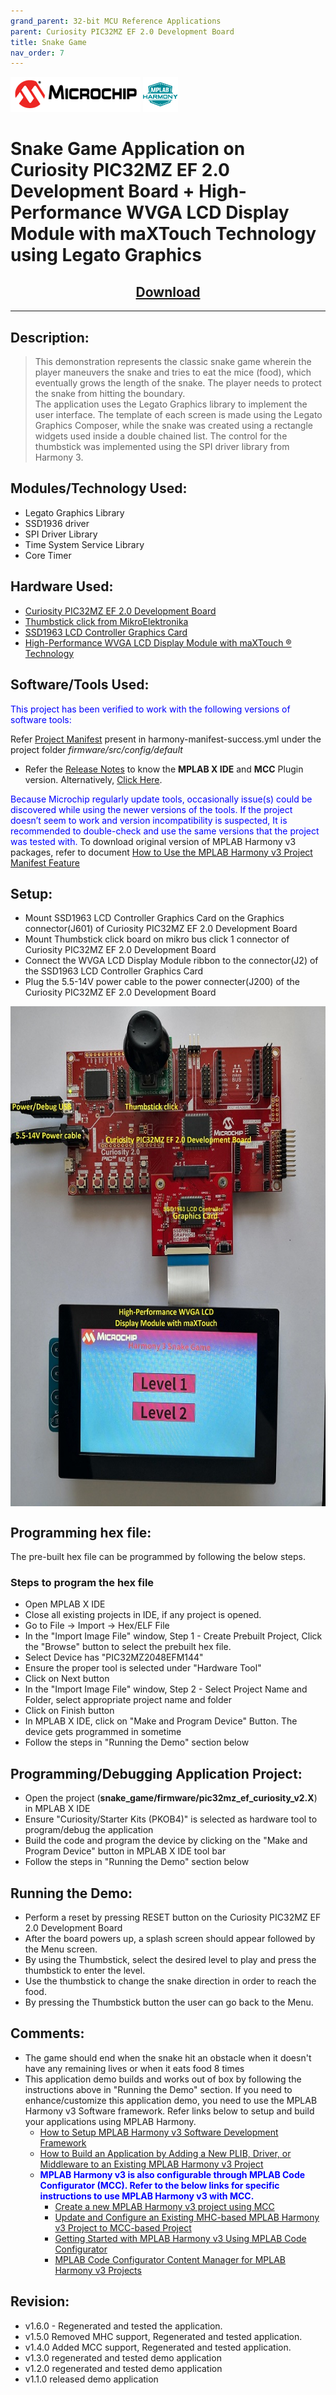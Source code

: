 ```yaml
---
grand_parent: 32-bit MCU Reference Applications
parent: Curiosity PIC32MZ EF 2.0 Development Board
title: Snake Game
nav_order: 7
---
```


<img src = "images/microchip_logo.png">
<img src = "images/microchip_mplab_harmony_logo_small.png">

# Snake Game Application on Curiosity PIC32MZ EF 2.0 Development Board + High-Performance WVGA LCD Display Module with maXTouch Technology using Legato Graphics
<h2 align="center"> <a href="https://github.com/Microchip-MPLAB-Harmony/reference_apps/releases/latest/download/snake_game.zip" > Download </a> </h2>

----

## Description:
> This demonstration represents the classic snake game wherein the player maneuvers the snake and tries to eat the mice (food), which eventually grows the length of the snake. The player needs to protect the snake from hitting the boundary.  
> The application uses the Legato Graphics library to implement the user interface. The template of each screen is made using the Legato Graphics Composer, while the snake was created using a rectangle widgets used inside a double chained list. The control for the thumbstick was implemented using the SPI driver library from Harmony 3.

## Modules/Technology Used:
- Legato Graphics Library
- SSD1936 driver
- SPI Driver Library
- Time System Service Library
- Core Timer

## Hardware Used:
- [Curiosity PIC32MZ EF 2.0 Development Board]( https://www.microchip.com/Developmenttools/ProductDetails/DM320209 )   
- [Thumbstick click from MikroElektronika]( https://www.mikroe.com/thumbstick-click )
- [SSD1963 LCD Controller Graphics Card]( https://www.microchip.com/Developmenttools/ProductDetails/AC320214)
- [High-Performance WVGA LCD Display Module with maXTouch ® Technology]( https://www.microchip.com/developmenttools/ProductDetails/AC320005-5#additional-summary )


## Software/Tools Used:
<span style="color:blue"> This project has been verified to work with the following versions of software tools:</span>  

Refer [Project Manifest](./firmware/src/config/default/harmony-manifest-success.yml) present in harmony-manifest-success.yml under the project folder *firmware/src/config/default*  
- Refer the [Release Notes](../../../release_notes.md#development-tools) to know the **MPLAB X IDE** and **MCC** Plugin version. Alternatively, [Click Here](https://github.com/Microchip-MPLAB-Harmony/reference_apps/blob/master/release_notes.md#development-tools).

<span style="color:blue"> Because Microchip regularly update tools, occasionally issue(s) could be discovered while using the newer versions of the tools. If the project doesn’t seem to work and version incompatibility is suspected, It is recommended to double-check and use the same versions that the project was tested with. </span> To download original version of MPLAB Harmony v3 packages, refer to document [How to Use the MPLAB Harmony v3 Project Manifest Feature](https://ww1.microchip.com/downloads/en/DeviceDoc/How-to-Use-the-MPLAB-Harmony-v3-Project-Manifest-Feature-DS90003305.pdf)

## Setup:
- Mount SSD1963 LCD Controller Graphics Card on the Graphics connector(J601) of Curiosity PIC32MZ EF 2.0 Development Board
- Mount Thumbstick click board on mikro bus click 1 connector of Curiosity PIC32MZ EF 2.0 Development Board
- Connect the WVGA LCD Display Module ribbon to the connector(J2) of the  SSD1963 LCD Controller Graphics Card    
- Plug the 5.5-14V power cable to the power connecter(J200) of the Curiosity PIC32MZ EF 2.0 Development Board  
<img src = "images/pic32_snake_game_setup.png" width="600" height="800" align="middle">


## Programming hex file:
The pre-built hex file can be programmed by following the below steps.  

### Steps to program the hex file
- Open MPLAB X IDE
- Close all existing projects in IDE, if any project is opened.
- Go to File -> Import -> Hex/ELF File
- In the "Import Image File" window, Step 1 - Create Prebuilt Project, Click the "Browse" button to select the prebuilt hex file.
- Select Device has "PIC32MZ2048EFM144"
- Ensure the proper tool is selected under "Hardware Tool"
- Click on Next button
- In the "Import Image File" window, Step 2 - Select Project Name and Folder, select appropriate project name and folder
- Click on Finish button
- In MPLAB X IDE, click on "Make and Program Device" Button. The device gets programmed in sometime
- Follow the steps in "Running the Demo" section below


## Programming/Debugging Application Project:
- Open the project (**snake_game/firmware/pic32mz_ef_curiosity_v2.X**) in MPLAB X IDE
- Ensure "Curiosity/Starter Kits (PKOB4)" is selected as hardware tool to program/debug the application
- Build the code and program the device by clicking on the "Make and Program Device" button in MPLAB X IDE tool bar
- Follow the steps in "Running the Demo" section below


## Running the Demo:
- Perform a reset by pressing RESET button on the Curiosity PIC32MZ EF 2.0 Development Board
- After the board powers up, a splash screen should appear followed by the Menu screen.
- By using the Thumbstick, select the desired level to play and press the thumbstick to enter the level.
- Use the thumbstick to change the snake direction in order to reach the food.
- By pressing the Thumbstick button the user can go back to the Menu.

## Comments:
- The game should end when the snake hit an obstacle when it doesn't have any remaining lives or when it eats food 8 times
- This application demo builds and works out of box by following the instructions above in "Running the Demo" section. If you need to enhance/customize this application demo, you need to use the MPLAB Harmony v3 Software framework. Refer links below to setup and build your applications using MPLAB Harmony.
	- [How to Setup MPLAB Harmony v3 Software Development Framework](https://ww1.microchip.com/downloads/en/DeviceDoc/How_to_Setup_MPLAB_%20Harmony_v3_Software_Development_Framework_DS90003232C.pdf)
	- [How to Build an Application by Adding a New PLIB, Driver, or Middleware to an Existing MPLAB Harmony v3 Project](http://ww1.microchip.com/downloads/en/DeviceDoc/How_to_Build_Application_Adding_PLIB_%20Driver_or_Middleware%20_to_MPLAB_Harmony_v3Project_DS90003253A.pdf)
	- <span style="color:blue"> **MPLAB Harmony v3 is also configurable through MPLAB Code Configurator (MCC). Refer to the below links for specific instructions to use MPLAB Harmony v3 with MCC.**</span>
		- [Create a new MPLAB Harmony v3 project using MCC](https://microchipdeveloper.com/harmony3:getting-started-training-module-using-mcc)
		- [Update and Configure an Existing MHC-based MPLAB Harmony v3 Project to MCC-based Project](https://microchipdeveloper.com/harmony3:update-and-configure-existing-mhc-proj-to-mcc-proj)
		- [Getting Started with MPLAB Harmony v3 Using MPLAB Code Configurator](https://www.youtube.com/watch?v=KdhltTWaDp0)
		- [MPLAB Code Configurator Content Manager for MPLAB Harmony v3 Projects](https://www.youtube.com/watch?v=PRewTzrI3iE)

## Revision:
- v1.6.0 - Regenerated and tested the application.
- v1.5.0 Removed MHC support, Regenerated and tested application.
- v1.4.0 Added MCC support, Regenerated and tested application.
- v1.3.0 regenerated and tested demo application
- v1.2.0 regenerated and tested demo application
- v1.1.0 released demo application

